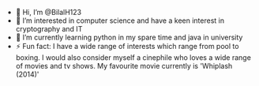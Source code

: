 - 👋 Hi, I’m @BilalH123
- 👀 I’m interested in computer science and have a keen interest in cryptography and IT
- 🌱 I’m currently learning python in my spare time and java in university
- ⚡ Fun fact: I have a wide range of interests which range from pool to boxing. I would also consider myself a cinephile who loves a wide range of movies and tv shows. My favourite movie currently is 'Whiplash (2014)'

<!---
BilalH123/BilalH123 is a ✨ special ✨ repository because its `README.md` (this file) appears on your GitHub profile.
You can click the Preview link to take a look at your changes.
--->
